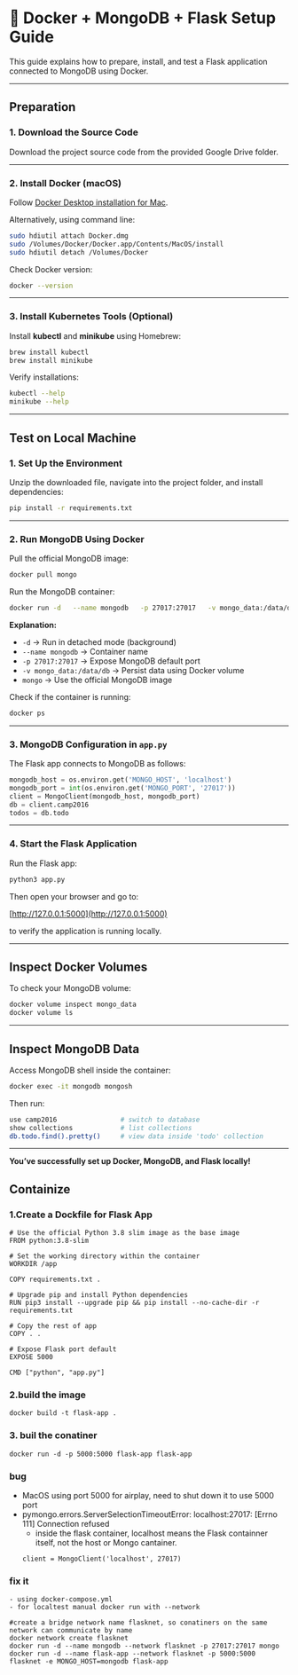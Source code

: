  # 🐳 Docker + MongoDB + Flask Setup Guide

This guide explains how to prepare, install, and test a Flask application connected to MongoDB using Docker.

---

## Preparation

### 1. Download the Source Code
Download the project source code from the provided Google Drive folder.

---

### 2. Install Docker (macOS)

Follow [Docker Desktop installation for Mac](https://docs.docker.com/desktop/setup/install/mac-install/).

Alternatively, using command line:

```bash
sudo hdiutil attach Docker.dmg
sudo /Volumes/Docker/Docker.app/Contents/MacOS/install
sudo hdiutil detach /Volumes/Docker
```

Check Docker version:

```bash
docker --version
```

---

### 3. Install Kubernetes Tools (Optional)

Install **kubectl** and **minikube** using Homebrew:

```bash
brew install kubectl
brew install minikube
```

Verify installations:

```bash
kubectl --help
minikube --help
```

---

## Test on Local Machine

### 1. Set Up the Environment
Unzip the downloaded file, navigate into the project folder, and install dependencies:

```bash
pip install -r requirements.txt
```

---

### 2. Run MongoDB Using Docker

Pull the official MongoDB image:

```bash
docker pull mongo
```

Run the MongoDB container:

```bash
docker run -d   --name mongodb   -p 27017:27017   -v mongo_data:/data/db   mongo
```

**Explanation:**
- `-d` → Run in detached mode (background)
- `--name mongodb` → Container name
- `-p 27017:27017` → Expose MongoDB default port
- `-v mongo_data:/data/db` → Persist data using Docker volume
- `mongo` → Use the official MongoDB image

Check if the container is running:

```bash
docker ps
```

---

### 3. MongoDB Configuration in `app.py`

The Flask app connects to MongoDB as follows:

```python
mongodb_host = os.environ.get('MONGO_HOST', 'localhost')
mongodb_port = int(os.environ.get('MONGO_PORT', '27017'))
client = MongoClient(mongodb_host, mongodb_port)
db = client.camp2016
todos = db.todo
```

---

### 4. Start the Flask Application

Run the Flask app:

```bash
python3 app.py
```

Then open your browser and go to:

[http://127.0.0.1:5000](http://127.0.0.1:5000)

to verify the application is running locally.

---

## Inspect Docker Volumes

To check your MongoDB volume:

```bash
docker volume inspect mongo_data
docker volume ls
```

---

## Inspect MongoDB Data

Access MongoDB shell inside the container:

```bash
docker exec -it mongodb mongosh
```

Then run:

```bash
use camp2016                # switch to database
show collections            # list collections
db.todo.find().pretty()     # view data inside 'todo' collection
```

---

**You’ve successfully set up Docker, MongoDB, and Flask locally!**


## Containize 

### 1.Create a Dockfile for Flask App
```
# Use the official Python 3.8 slim image as the base image
FROM python:3.8-slim

# Set the working directory within the container
WORKDIR /app

COPY requirements.txt .

# Upgrade pip and install Python dependencies
RUN pip3 install --upgrade pip && pip install --no-cache-dir -r requirements.txt

# Copy the rest of app
COPY . .

# Expose Flask port default
EXPOSE 5000

CMD ["python", "app.py"]
```

### 2.build the image
```
docker build -t flask-app .
```

### 3. buil the conatiner
```
docker run -d -p 5000:5000 flask-app flask-app
```

### bug
 -  MacOS using port 5000 for airplay, need to shut down it to use 5000 port
 - pymongo.errors.ServerSelectionTimeoutError: localhost:27017: [Errno 111] Connection refused
    - inside the flask container, localhost means the Flask containner itself, not the host or Mongo cantainer.
    ```
    client = MongoClient('localhost', 27017)
    ```

### fix it
    - using docker-compose.yml
    - for localtest manual docker run with --network
```
#create a bridge network name flasknet, so conatiners on the same network can communicate by name
docker network create flasknet
docker run -d --name mongodb --network flasknet -p 27017:27017 mongo
docker run -d --name flask-app --network flasknet -p 5000:5000 flasknet -e MONGO_HOST=mongodb flask-app
```
